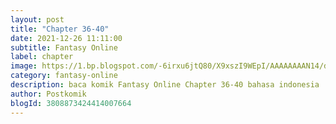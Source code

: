 ```yaml
---
layout: post 
title: "Chapter 36-40"
date: 2021-12-26 11:11:00
subtitle: Fantasy Online
label: chapter
image: https://1.bp.blogspot.com/-6irxu6jtQ80/X9xszI9WEpI/AAAAAAAAN14/dWIXJURA9oYR0Sr_GWOPjjDBCBqhcPXrQCLcBGAsYHQ/s72-c/download-28.jpg
category: fantasy-online
description: baca komik Fantasy Online Chapter 36-40 bahasa indonesia 
author: Postkomik
blogId: 3808873424414007664
---
```

